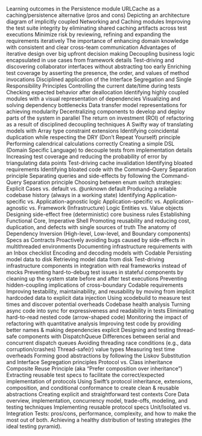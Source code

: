 Learning outcomes in the Persistence module
URLCache as a caching/persistence alternative (pros and cons)
Depicting an architecture diagram of implicitly coupled Networking and Caching modules
Improving the test suite integrity by eliminating shared caching artifacts across test executions
Minimize risk by reviewing, refining and expanding the requirements iteratively
The importance of enhancing domain knowledge with consistent and clear cross-team communication
Advantages of iterative design over big upfront decision making
Decoupling business logic encapsulated in use cases from framework details
Test-driving and discovering collaborator interfaces without abstracting too early
Enriching test coverage by asserting the presence, the order, and values of method invocations
Disciplined application of the Interface Segregation and Single Responsibility Principles
Controlling the current date/time during tests
Checking expected behavior after deallocation
Identifying highly coupled modules with a visual representation of dependencies
Visualizing and solving dependency bottlenecks
Data transfer model representations for achieving modularity
Decentralizing components to develop and deploy parts of the system in parallel
The return on investment (ROI) of refactoring as a result of disciplined decoupling techniques
A Swifty way of translating models with Array type constraint extensions
Identifying coincidental duplication while respecting the DRY (Don’t Repeat Yourself) principle
Performing calendrical calculations correctly
Creating a simple DSL (Domain Specific Language) to decouple tests from implementation details
Increasing test coverage and reducing the probability of error by triangulating data points
Test-driving cache invalidation
Identifying bloated requirements
Identifying bloated code with the Command–Query Separation principle
Separating queries and side-effects by following the Command-Query Separation principle
Choosing between enum switch strategies: Explicit Cases vs. default vs. @unknown default
Producing a reliable codebase history (always in a working state)
Identifying Application-specific vs. Application-agnostic logic
Application-specific vs. Application-agnostic vs. Framework (Infrastructure) Logic
Entities vs. Value objects
Designing side-effect free (deterministic) core business rules
Establishing Functional Core, Imperative Shell
Promoting reusability and reducing cost, duplication, and defects with single sources of truth
The anatomy of Dependency Inversion (High-level, Low-level, and Boundary components)
Specs as Contracts
Proactively avoiding bugs caused by side-effects in multithreaded environments
Documenting infrastructure requirements with an Inbox checklist
Encoding and decoding models with Codable
Persisting model data to disk
Retrieving model data from disk
Test-driving infrastructure components in integration with real frameworks instead of mocks
Preventing hard-to-debug test issues in stateful components by cleaning up the system state before and after test executions
Preventing hidden-coupling implications of cross-boundary Codable requirements
Improving testability, maintainability, and reusability by moving from implicit hardcoded data to explicit data injection
Using xcodebuild to measure test times and discover potential overheads
Codebase health analysis
Turning async code into sync for expressiveness and readability in tests
Eliminating hard-to-read nested code (arrow-shaped code)
Monitoring the impact of refactoring with quantitative analysis
Improving test code by providing better names & making dependencies explicit
Designing and testing thread-safe components with DispatchQueue
Differences between serial and concurrent dispatch queues
Avoiding threading race conditions (e.g., data corruption/crashes)
Thread-safe(r) value types
Measuring test time overheads
Forming good abstractions by following the Liskov Substitution and Interface Segregation principles
Protocol vs. Class inheritance
Composite Reuse Principle (aka “Prefer composition over inheritance”)
Extracting reusable test specs to facilitate the correct/expected implementation of protocols
Using Swift’s protocol inheritance, extensions, composition, and conditional conformance to create clean & reusable abstractions
Creating explicit and straightforward test contexts
Core Data overview, implementation, concurrency model, trade-offs, modeling, and testing techniques
Implementing reusable protocol specs
Unit/Isolated vs. Integration Tests: pros/cons, performance, complexity, and how to make the most out of both.
Achieving a healthy distribution of testing strategies (the ideal testing pyramid).
